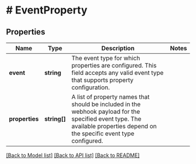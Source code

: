 # # EventProperty

## Properties

Name | Type | Description | Notes
------------ | ------------- | ------------- | -------------
**event** | **string** | The event type for which properties are configured. This field accepts any valid event type that supports property configuration. |
**properties** | **string[]** | A list of property names that should be included in the webhook payload for the specified event type. The available properties depend on the specific event type configured. |

[[Back to Model list]](../../README.md#models) [[Back to API list]](../../README.md#endpoints) [[Back to README]](../../README.md)
